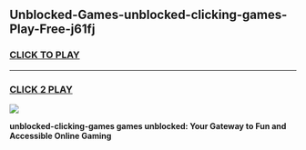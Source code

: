 
## Unblocked-Games-unblocked-clicking-games-Play-Free-j61fj
<h3>
<a href="https://premium76.site?title=unblocked-clicking-games&ref=09A">CLICK TO PLAY</a></h3>
<hr>

<h3>
<a href="https://premium76.site?title=unblocked-clicking-games&ref=09A">CLICK 2 PLAY</a>
  
</h3>

<a href="https://premium76.site?title=unblocked-clicking-games&ref=09A"><img src="https://clearcache.store/games.png"></a>


**unblocked-clicking-games games unblocked: Your Gateway to Fun and Accessible Online Gaming**
